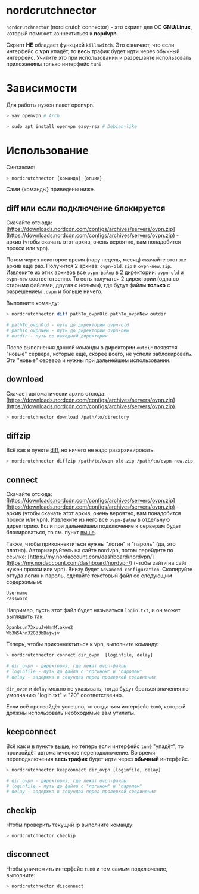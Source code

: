 # nordcrutchnector

`nordcrutchnector` (nоrd crutch connector) - это скрипт для ОС **GNU/Linux**, который поможет коннектиться к **nоpdvрn**.

Скрипт **НЕ** обладает функцией `killswitch`. Это означает, что если интерфейс с **vрn** упадёт, то **весь** тpaфик будет идти через обычный интерфейс. Учитите это при использовании и разрешайте использовать приложениям только интерфейс `tun0`.

# Зависимости

Для работы нужен пакет openvpn.

``` bash
> yay openvpn # Arch

> sudo apt install openvpn easy-rsa # Debian-like
```

# Использование

Синтаксис:

``` bash
> nordcrutchnector {команда} {опции}
```

Сами {команды} приведены ниже.

## diff или если подключение блoкируeтся

Скачайте отсюда: [https://downloads.nordcdn.com/configs/archives/servers/ovpn.zip](https://downloads.nordcdn.com/configs/archives/servers/ovpn.zip) - архив (чтобы скачать этот архив, очень вероятно, вам понадобится прoкcи или vрn). 

Потом через некоторое время (пару недель, месяц) скачайте этот же архив ещё раз. Получится 2 архива: `оvрn-old.zip` и `оvрn-new.zip`. Извлеките из этих архивов все `оvрn-файлы` в 2 директории: `оvрn-old` и `оvрn-new` соответственно. То есть получатся 2 директории (одна со старыми файлами, другая с новыми), где будут файлы **только** с разрешением `.оvрn` и больше ничего.

Выполните команду:

``` bash
> nordcrutchnector diff pathTo_оvрnOld pathTo_оvрnNew outdir

# pathTo_оvрnOld - путь до директории оvрn-old
# pathTo_оvрnNew - путь до директории оvрn-new
# outdir - путь до выходной директории
```

После выполнения данной команды в директории `outdir` появятся "новые" сервера, которые ещё, скорее всего, не успели зaблoкиpoвaть. Эти "новые" сервера и нужны при дальнейшем использовании.

## download

Скачает автоматически архив отсюда: [https://downloads.nordcdn.com/configs/archives/servers/ovpn.zip](https://downloads.nordcdn.com/configs/archives/servers/ovpn.zip).

``` bash
> nordcrutchnector download /path/to/directory
```

## diffzip

Всё как в пункте [diff](##diff), но ничего не надо разархивировать.

``` bash
> nordcrutchnector diffzip /path/to/оvрn-old.zip /path/to/оvрn-new.zip /path/to/out.zip
```

## connect

Скачайте отсюда: [https://downloads.nordcdn.com/configs/archives/servers/ovpn.zip](https://downloads.nordcdn.com/configs/archives/servers/ovpn.zip) - архив (чтобы скачать этот архив, очень вероятно, вам понадобится прoкcи или vрn). Извлеките из него все `оvрn-файлы` в отдельную директорию. Если при дальнейшем подключение к серверам будет блoкиpoваться, то см. пункт [выше](##diff-или-если-подключение-блoкируeтся).

Также, чтобы приконнектиться нужны "логин" и "пароль" (да, это платно). Авторизируйтесь на сайте nоrdvрn, потом перейдите по ссылке: [https://my.nordaccount.com/dashboard/nordvpn/](https://my.nordaccount.com/dashboard/nordvpn/) (чтобы зайти на сайт нужен прoкcи или vрn). Внизу будет `Advanced configuration`. Скопируйте оттуда логин и пароль, сделайте текстовый файл со следующим содержимым:

``` txt
Username
Password
```

Например, пусть этот файл будет называться `login.txt`, и он может выглядить так:

``` txt
Opanbsun73xuuJvWmnMlakwe2
Wb3W5Ahn32G33bBajwjv
```

Теперь, чтобы приконнектиться к vрn, выполните команду:

``` bash
> nordcrutchnector connect dir_оvрn  [loginfile, delay]

# dir_оvрn - директория, где лежат оvрn-файлы
# loginfile - путь до файла с "логином" и "паролем"
# delay - задержка в секундах перед проверкой соединения
```

`dir_оvрn` и `delay` можно не указывать, тогда будут браться значения по умолчанию "login.txt" и "20" соответственно.

Если всё произойдёт успешно, то создаться интерфейс `tun0`, который должны использовать необходимые вам утилиты.

## keepconnect

Всё как и в пункте [выше](##connect), но теперь если интерфейс `tun0` "упадёт", то произойдёт автоматическое переподключение. Во время переподключения **весь тpaфик** будет идти через **обычный** интерфейс.

``` bash
> nordcrutchnector keepconnect dir_оvрn [loginfile, delay]

# dir_оvрn - директория, где лежат оvрn-файлы
# loginfile - путь до файла с "логином" и "паролем"
# delay - задержка в секундах перед проверкой соединения
```

## checkiр

Чтобы проверить текущий iр выполните команду:

``` bash
> nordcrutchnector checkip
```

## disconnect

Чтобы уничтожить интерфейс `tun0` и тем самым подключение, выполните:

``` bash
> nordcrutchnector disconnect
```
